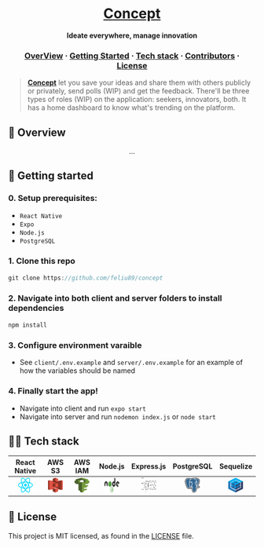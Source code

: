 <h1 align="center">
  <a href="#">
    Concept
  </a>
</h1>

<p align="center">
  <strong>Ideate everywhere, manage innovation</strong><br>
</p>

<h3 align="center">
  <a href="#-show-case">OverView</a>
  <span> · </span>
  <a href="#-getting-started">Getting Started</a>
  <span> · </span>
  <a href="#-tech-stack">Tech stack</a>
  <span> · </span>
  <a href="#-contributors">Contributors</a>
  <span> · </span>
  <a href="#-license">License</a>
</h3>

> [**Concept**](#) let you save your ideas and share them with others publicly or privately, send polls (WIP) and get the feedback. There'll be three types of roles (WIP) on the application: seekers, innovators, both. It has a home dashboard to know what's trending on the platform.

## 📸 Overview

<div align="center">
...
<!-- <img src="https://github.com/feliu89/concept/blob/main/show-case/home.PNG" alt="React Native" width="20%" height="20%"> &emsp; <img src="https://github.com/feliu89/concept/blob/main/show-case/note.PNG" alt="React Native" width="20%" height="20%">&emsp; <img src="https://github.com/feliu89/concept/blob/main/show-case/profile.PNG" alt="React Native" width="20%" height="20%"> -->
</div>

## 🚀 Getting started

### 0. Setup prerequisites:

- `React Native`
- `Expo`
- `Node.js`
- `PostgreSQL`

### 1. Clone this repo

```js
git clone https://github.com/feliu89/concept
```

### 2. Navigate into both client and server folders to install dependencies

```js
npm install
```

### 3. Configure environment varaible

- See `client/.env.example` and `server/.env.example` for an example of how the variables should be named

### 4. Finally start the app!

- Navigate into client and run `expo start`
- Navigate into server and run `nodemon index.js` or `node start`

## 👨‍💻 Tech stack

<div align="center">
  
| React Native | AWS S3 |  AWS IAM | Node.js | Express.js | PostgreSQL |  Sequelize | 
|:-----:|:-----:|:-----:|:-----:|:-----:|:-----:|:-----:|
| <img src="https://github.com/feliu89/feliu89/blob/main/icons/react.svg" alt="React Native" width="30" height="30"> | <img src="https://github.com/feliu89/feliu89/blob/main/icons/aws-s3.svg" alt="aws-s3" width="30" height="30"> |  <img src="https://github.com/feliu89/feliu89/blob/main/icons/aws-iam.svg" alt="aws-iam" width="30" height="30"> | <img src="https://github.com/feliu89/feliu89/blob/main/icons/nodejs.svg" alt="aws-iam" width="30" height="30"> | <img src="https://github.com/feliu89/feliu89/blob/main/icons/express.svg" alt="aws-iam" width="30" height="30"> | <img src="https://github.com/feliu89/feliu89/blob/main/icons/postgresql.svg" alt="aws-iam" width="30" height="30"> | <img src="https://github.com/feliu89/feliu89/blob/main/icons/sequelize.svg" alt="aws-iam" width="30" height="30"> |

</div>

## 📃 License

This project is MIT licensed, as found in the [LICENSE][l] file.

[l]: https://github.com/feliu89/concept/blob/main/LICENSE
